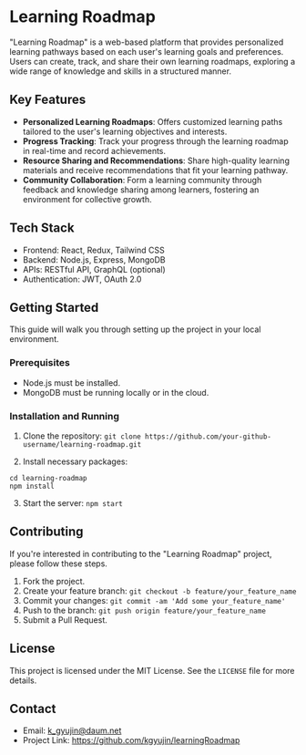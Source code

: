 # Learning Roadmap

"Learning Roadmap" is a web-based platform that provides personalized learning pathways based on each user's learning goals and preferences. Users can create, track, and share their own learning roadmaps, exploring a wide range of knowledge and skills in a structured manner.


## Key Features

- **Personalized Learning Roadmaps**: Offers customized learning paths tailored to the user's learning objectives and interests.
- **Progress Tracking**: Track your progress through the learning roadmap in real-time and record achievements.
- **Resource Sharing and Recommendations**: Share high-quality learning materials and receive recommendations that fit your learning pathway.
- **Community Collaboration**: Form a learning community through feedback and knowledge sharing among learners, fostering an environment for collective growth.


## Tech Stack

- Frontend: React, Redux, Tailwind CSS
- Backend: Node.js, Express, MongoDB
- APIs: RESTful API, GraphQL (optional)
- Authentication: JWT, OAuth 2.0


## Getting Started

This guide will walk you through setting up the project in your local environment.


### Prerequisites

- Node.js must be installed.
- MongoDB must be running locally or in the cloud.


### Installation and Running

1. Clone the repository:
`git clone https://github.com/your-github-username/learning-roadmap.git`

2. Install necessary packages:
```
cd learning-roadmap
npm install
```

3. Start the server:
`npm start`


## Contributing

If you're interested in contributing to the "Learning Roadmap" project, please follow these steps.

1. Fork the project.
2. Create your feature branch: `git checkout -b feature/your_feature_name`
3. Commit your changes: `git commit -am 'Add some your_feature_name'`
4. Push to the branch: `git push origin feature/your_feature_name`
5. Submit a Pull Request.


## License

This project is licensed under the MIT License. See the `LICENSE` file for more details.


## Contact

- Email: k_gyujin@daum.net
- Project Link: https://github.com/kgyujin/learningRoadmap